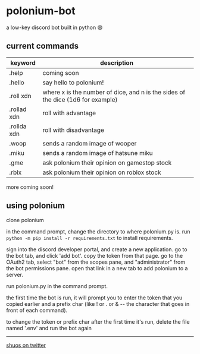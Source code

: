 # polonium-bot
a low-key discord bot built in python :smile:

## current commands
keyword | description
--------|---------
.help | coming soon
.hello | say hello to polonium!
.roll xdn | where x is the number of dice, and n is the sides of the dice (1d6 for example)
.rollad xdn | roll with advantage
.rollda xdn | roll with disadvantage
.woop | sends a random image of wooper
.miku | sends a random image of hatsune miku
.gme | ask polonium their opinion on gamestop stock
.rblx | ask polonium their opinion on roblox stock

more coming soon!

## using polonium
clone polonium

in the command prompt, change the directory to where polonium.py is. run `python -m pip install -r requirements.txt` to install requirements.

sign into the discord developer portal, and create a new application. go to the bot tab, and click 'add bot'. copy the token from that page.
go to the OAuth2 tab, select "bot" from the scopes pane, and "administrator" from the bot permissions pane. open that link in a new tab to add polonium to a server.

run polonium.py in the command prompt.

the first time the bot is run, it will prompt you to enter the token that you copied earlier and a prefix char (like ! or . or & -- the character that goes in front of each command).

to change the token or prefix char after the first time it's run, delete the file named '.env' and run the bot again
***
[shuos on twitter](https://twitter.com/shuos_)
